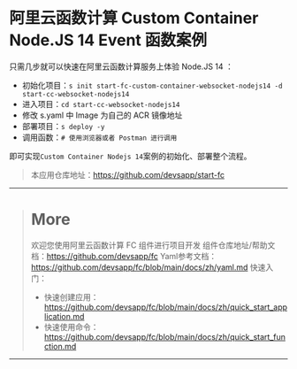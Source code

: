 # 阿里云函数计算 Custom Container Node.JS 14 Event 函数案例

只需几步就可以快速在阿里云函数计算服务上体验 Node.JS 14 ：

- 初始化项目：`s init start-fc-custom-container-websocket-nodejs14 -d start-cc-websocket-nodejs14`
- 进入项目：`cd start-cc-websocket-nodejs14`
- 修改 s.yaml 中 Image 为自己的 ACR 镜像地址
- 部署项目：`s deploy -y`
- 调用函数：`# 使用浏览器或者 Postman 进行调用`

即可实现`Custom Container Nodejs 14`案例的初始化、部署整个流程。

> 本应用仓库地址：https://github.com/devsapp/start-fc

------------------------------------
> # More
> 欢迎您使用阿里云函数计算 FC 组件进行项目开发
> 组件仓库地址/帮助文档：https://github.com/devsapp/fc
> Yaml参考文档：https://github.com/devsapp/fc/blob/main/docs/zh/yaml.md
> 快速入门：
>   - 快速创建应用：https://github.com/devsapp/fc/blob/main/docs/zh/quick_start_application.md
>   - 快速使用命令：https://github.com/devsapp/fc/blob/main/docs/zh/quick_start_function.md
------------------------------------
